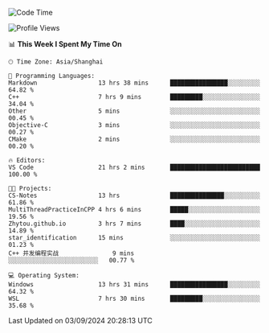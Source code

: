 <!--START_SECTION:waka-->
![Code Time](http://img.shields.io/badge/Code%20Time-1%2C949%20hrs%2022%20mins-blue)

![Profile Views](http://img.shields.io/badge/Profile%20Views-2-blue)

📊 **This Week I Spent My Time On** 

```text
🕑︎ Time Zone: Asia/Shanghai

💬 Programming Languages: 
Markdown                 13 hrs 38 mins      ████████████████░░░░░░░░░   64.82 % 
C++                      7 hrs 9 mins        █████████░░░░░░░░░░░░░░░░   34.04 % 
Other                    5 mins              ░░░░░░░░░░░░░░░░░░░░░░░░░   00.45 % 
Objective-C              3 mins              ░░░░░░░░░░░░░░░░░░░░░░░░░   00.27 % 
CMake                    2 mins              ░░░░░░░░░░░░░░░░░░░░░░░░░   00.20 % 

🔥 Editors: 
VS Code                  21 hrs 2 mins       █████████████████████████   100.00 % 

🐱‍💻 Projects: 
CS-Notes                 13 hrs              ███████████████░░░░░░░░░░   61.86 % 
MultiThreadPracticeInCPP 4 hrs 6 mins        █████░░░░░░░░░░░░░░░░░░░░   19.56 % 
Zhytou.github.io         3 hrs 7 mins        ████░░░░░░░░░░░░░░░░░░░░░   14.89 % 
star_identification      15 mins             ░░░░░░░░░░░░░░░░░░░░░░░░░   01.23 % 
C++ 并发编程实战               9 mins              ░░░░░░░░░░░░░░░░░░░░░░░░░   00.77 % 

💻 Operating System: 
Windows                  13 hrs 31 mins      ████████████████░░░░░░░░░   64.32 % 
WSL                      7 hrs 30 mins       █████████░░░░░░░░░░░░░░░░   35.68 % 
```


 Last Updated on 03/09/2024 20:28:13 UTC
<!--END_SECTION:waka-->